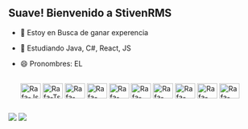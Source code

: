 ##  Suave! Bienvenido a StivenRMS
- 🔭 Estoy en Busca de ganar experencia
- 🌱 Estudiando Java, C#, React, JS
- 😄 Pronombres: EL



  <div style="display: inline_block"><br>
  <img align="center" alt="Rafa-Js" height="30" width="40" src="https://cdn.jsdelivr.net/gh/devicons/devicon/icons/javascript/javascript-original.svg">
  <img align="center" alt="Rafa-Ts" height="30" width="40" src="https://cdn.jsdelivr.net/gh/devicons/devicon/icons/linux/linux-original.svg">
  <img align="center" alt="Rafa-React" height="30" width="40" src="https://cdn.jsdelivr.net/gh/devicons/devicon/icons/npm/npm-original-wordmark.svg">
  <img align="center" alt="Rafa-HTML" height="30" width="40" src="https://cdn.jsdelivr.net/gh/devicons/devicon/icons/react/react-original.svg">
  <img align="center" alt="Rafa-CSS" height="30" width="40" src="https://cdn.jsdelivr.net/gh/devicons/devicon/icons/xcode/xcode-original.svg">
  <img align="center" alt="Rafa-Python" height="30" width="40" src="https://cdn.jsdelivr.net/gh/devicons/devicon/icons/wordpress/wordpress-original.svg">
     <img align="center" alt="Rafa-Python" height="30" width="40" src= "https://cdn.jsdelivr.net/gh/devicons/devicon/icons/java/java-original-wordmark.svg">
     <img align="center" alt="Rafa-Python" height="30" width="40" src= "https://cdn.jsdelivr.net/gh/devicons/devicon/icons/html5/html5-original-wordmark.svg">
     <img align="center" alt="Rafa-Python1" height="30" width="40" src= "https://cdn.jsdelivr.net/gh/devicons/devicon/icons/androidstudio/androidstudio-original.svg">
   
  <img align="center" alt="Rafa-Csharp" height="30" width="40" src="https://cdn.jsdelivr.net/gh/devicons/devicon/icons/csharp/csharp-original.svg">
  
  
    
</div>
  
##
  
<div>
  <a href="https://instagram.com/stiven_rms" target="_blank"><img src="https://img.shields.io/badge/-Instagram-%23E4405F?style=for-the- badge&logo=instagram&logoColor=blanco" target="_blank"></a>
  <a href = "mailto:ramosstiven80@gmail.com"><img src="https://img.shields.io/badge/Gmail-D14836?style=for-the-badge&logo=gmail&logoColor=white" target=" _blanco"></a>
  
</div>  
